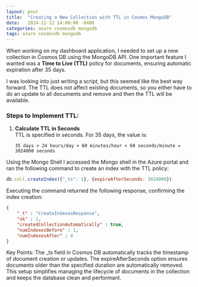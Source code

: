 ```yaml
---
layout: post
title:  "Creating a New Collection with TTL in Cosmos MongoDB"
date:   2024-12-12 14:00:00 -0400
categories: azure cosmosdb mongodb
tags: azure cosmosdb mongodb
---
```


When working on my dashboard application, I needed to set up a new collection in Cosmos DB using the MongoDB API. One important feature I wanted was a **Time to Live (TTL)** policy for documents, ensuring automatic expiration after 35 days.

I was looking into just writing a script, but this seemed like the best way forward.  The TTL does not affect existing documents, so you either have to do an update to all documents and remove and then the TTL will be available.

### Steps to Implement TTL:

1. **Calculate TTL in Seconds**  
   TTL is specified in seconds. For 35 days, the value is:
   ```plaintext
   35 days × 24 hours/day × 60 minutes/hour × 60 seconds/minute = 3024000 seconds
Using the Mongo Shell
I accessed the Mongo shell in the Azure portal and ran the following command to create an index with the TTL policy:

```javascript
db.coll.createIndex({"_ts": 1}, {expireAfterSeconds: 3024000})
```
Executing the command returned the following response, confirming the index creation:
```json
{
    "_t" : "CreateIndexesResponse",
    "ok" : 1,
    "createdCollectionAutomatically" : true,
    "numIndexesBefore" : 1,
    "numIndexesAfter" : 4
}
```
Key Points:
The _ts field in Cosmos DB automatically tracks the timestamp of document creation or updates.
The expireAfterSeconds option ensures documents older than the specified duration are automatically removed.
This setup simplifies managing the lifecycle of documents in the collection and keeps the database clean and performant.